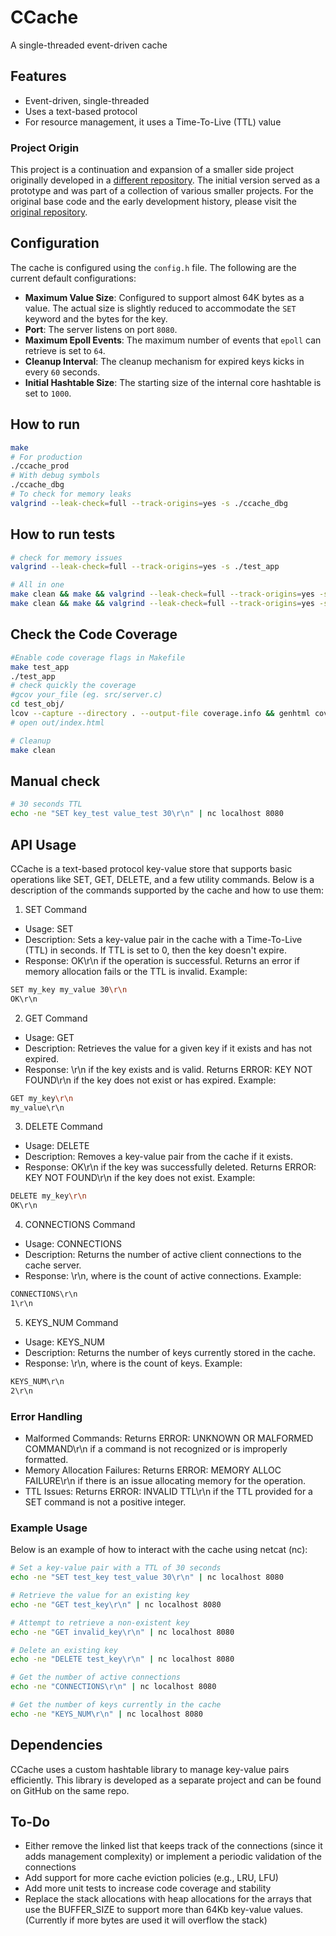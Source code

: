 # CCache

A single-threaded event-driven cache

## Features
- Event-driven, single-threaded
- Uses a text-based protocol
- For resource management, it uses a Time-To-Live (TTL) value

### Project Origin

This project is a continuation and expansion of a smaller side project originally developed in a [different repository](https://github.com/voukatas/C-Playground). The initial version served as a prototype and was part of a collection of various smaller projects. For the original base code and the early development history, please visit the [original repository](https://github.com/voukatas/C-Playground).


## Configuration

The cache is configured using the `config.h` file. The following are the current default configurations:

- **Maximum Value Size**: Configured to support almost 64K bytes as a value. The actual size is slightly reduced to accommodate the `SET` keyword and the bytes for the key.
- **Port**: The server listens on port `8080`.
- **Maximum Epoll Events**: The maximum number of events that `epoll` can retrieve is set to `64`.
- **Cleanup Interval**: The cleanup mechanism for expired keys kicks in every `60` seconds.
- **Initial Hashtable Size**: The starting size of the internal core hashtable is set to `1000`.

## How to run
```bash
make
# For production
./ccache_prod
# With debug symbols
./ccache_dbg
# To check for memory leaks
valgrind --leak-check=full --track-origins=yes -s ./ccache_dbg
```

## How to run tests
```bash
# check for memory issues
valgrind --leak-check=full --track-origins=yes -s ./test_app

# All in one
make clean && make && valgrind --leak-check=full --track-origins=yes -s ./test_app && valgrind --tool=helgrind ./test_app
make clean && make && valgrind --leak-check=full --track-origins=yes -s ./test_app && valgrind --tool=helgrind ./ccache_dbg
```
## Check the Code Coverage
```bash
#Enable code coverage flags in Makefile
make test_app
./test_app
# check quickly the coverage
#gcov your_file (eg. src/server.c)
cd test_obj/
lcov --capture --directory . --output-file coverage.info && genhtml coverage.info --output-directory out
# open out/index.html

# Cleanup
make clean

```
## Manual check
```bash
# 30 seconds TTL
echo -ne "SET key_test value_test 30\r\n" | nc localhost 8080
```

## API Usage
CCache is a text-based protocol key-value store that supports basic operations like SET, GET, DELETE, and a few utility commands. Below is a description of the commands supported by the cache and how to use them:

1. SET Command
- Usage: SET <key> <value> <TTL>
- Description: Sets a key-value pair in the cache with a Time-To-Live (TTL) in seconds. If TTL is set to 0, then the key doesn't expire.
- Response: OK\r\n if the operation is successful. Returns an error if memory allocation fails or the TTL is invalid.
Example:
```bash
SET my_key my_value 30\r\n
OK\r\n
```
2. GET Command
- Usage: GET <key>
- Description: Retrieves the value for a given key if it exists and has not expired.
- Response: <value>\r\n if the key exists and is valid. Returns ERROR: KEY NOT FOUND\r\n if the key does not exist or has expired.
Example:
```bash
GET my_key\r\n
my_value\r\n
```
3. DELETE Command
- Usage: DELETE <key>
- Description: Removes a key-value pair from the cache if it exists.
- Response: OK\r\n if the key was successfully deleted. Returns ERROR: KEY NOT FOUND\r\n if the key does not exist.
Example:
```bash
DELETE my_key\r\n
OK\r\n
```
4. CONNECTIONS Command
- Usage: CONNECTIONS
- Description: Returns the number of active client connections to the cache server.
- Response: <number>\r\n, where <number> is the count of active connections.
Example:
```bash
CONNECTIONS\r\n
1\r\n
```
5. KEYS_NUM Command
- Usage: KEYS_NUM
- Description: Returns the number of keys currently stored in the cache.
- Response: <number>\r\n, where <number> is the count of keys.
Example:
```bash
KEYS_NUM\r\n
2\r\n
```
### Error Handling
- Malformed Commands: Returns ERROR: UNKNOWN OR MALFORMED COMMAND\r\n if a command is not recognized or is improperly formatted.
- Memory Allocation Failures: Returns ERROR: MEMORY ALLOC FAILURE\r\n if there is an issue allocating memory for the operation.
- TTL Issues: Returns ERROR: INVALID TTL\r\n if the TTL provided for a SET command is not a positive integer.

### Example Usage
Below is an example of how to interact with the cache using netcat (nc):
```bash
# Set a key-value pair with a TTL of 30 seconds
echo -ne "SET test_key test_value 30\r\n" | nc localhost 8080

# Retrieve the value for an existing key
echo -ne "GET test_key\r\n" | nc localhost 8080

# Attempt to retrieve a non-existent key
echo -ne "GET invalid_key\r\n" | nc localhost 8080

# Delete an existing key
echo -ne "DELETE test_key\r\n" | nc localhost 8080

# Get the number of active connections
echo -ne "CONNECTIONS\r\n" | nc localhost 8080

# Get the number of keys currently in the cache
echo -ne "KEYS_NUM\r\n" | nc localhost 8080
```
## Dependencies
CCache uses a custom hashtable library to manage key-value pairs efficiently. This library is developed as a separate project and can be found on GitHub on the same repo.

## To-Do
- Either remove the linked list that keeps track of the connections (since it adds management complexity) or implement a periodic validation of the connections
- Add support for more cache eviction policies (e.g., LRU, LFU)
- Add more unit tests to increase code coverage and stability
- Replace the stack allocations with heap allocations for the arrays that use the BUFFER_SIZE to support more than 64Kb key-value values. (Currently if more bytes are used it will overflow the stack)
